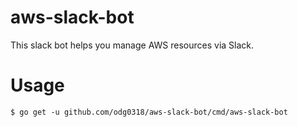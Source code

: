 # aws-slack-bot
This slack bot helps you manage AWS resources via Slack.

Usage
=====
    $ go get -u github.com/odg0318/aws-slack-bot/cmd/aws-slack-bot
